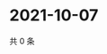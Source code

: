 # 2021-10-07

共 0 条

<!-- BEGIN WEIBO -->
<!-- 最后更新时间 Thu Oct 07 2021 07:00:29 GMT+0800 (China Standard Time) -->

<!-- END WEIBO -->
